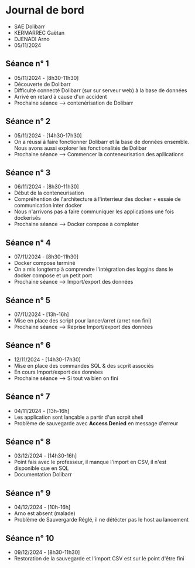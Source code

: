 # Journal de bord

* SAE Dolibarr
* KERMARREC Gaëtan
* DJENADI Arno
* 05/11/2024


## Séance n° 1

* 05/11/2024 - [8h30-11h30]
* Découverte de Dolibarr
* Difficulté connecté Dolibarr (sur sur serveur web) à la base de données 
* Arrivé en retard à cause d'un accident
* Prochaine séance --> contenérisation de Dolibarr


## Séance n° 2

* 05/11/2024 - [14h30-17h30]
* On a réussi à faire fonctionner Dolibarr et la base de données ensemble. Nous avons aussi explorer les fonctionalités de Dolibar
* Prochaine séance --> Commencer la conteneurisation des apllications


## Séance n° 3

* 06/11/2024 - [8h30-11h30]
* Début de la conteneurisation
* Compréhention de l'architecture à l'interrieur des docker + essaie de communication inter docker
* Nous n'arrivons pas a faire communiquer les applications une fois dockerisés
* Prochaine séance --> Docker compose à completer

## Séance n° 4

* 07/11/2024 - [8h30-11h30]
* Docker compose terminé 
* On a mis longtemp à comprendre l'intégration des loggins dans le docker compose et un petit port
* Prochaine séance --> Import/export des données

## Séance n° 5

* 07/11/2024 - [13h-16h]
* Mise en place des script pour lancer/arret (arret non fini)
* Prochaine séance --> Reprise Import/export des données
  
## Séance n° 6

* 12/11/2024 - [14h30-17h30]
* Mise en place des commandes SQL & des scprit associés
* En cours Import/export des données
* Prochaine séance --> Si tout va bien on fini

## Séance n° 7

* 04/11/2024 - [13h-16h]
* Les application sont lançable a partir d'un scrpit shell
* Problème de sauvegarde avec **Access Denied** en message d'erreur

## Séance n° 8

* 03/12/2024 - [14h30-16h]
* Point fais avec le professeur, il manque l'import en CSV, il n'est disponible que en SQL
* Documentation Dolibarr

## Séance n° 9

* 04/12/2024 - [10h-16h]
* Arno est absent (malade)
* Problème de Sauvergarde Réglé, il ne détécter pas le host au lancement

## Séance n° 10

* 09/12/2024 - [8h30-11h30]
* Restoration de la sauvegarde et l'import CSV est sur le point d'être fini
